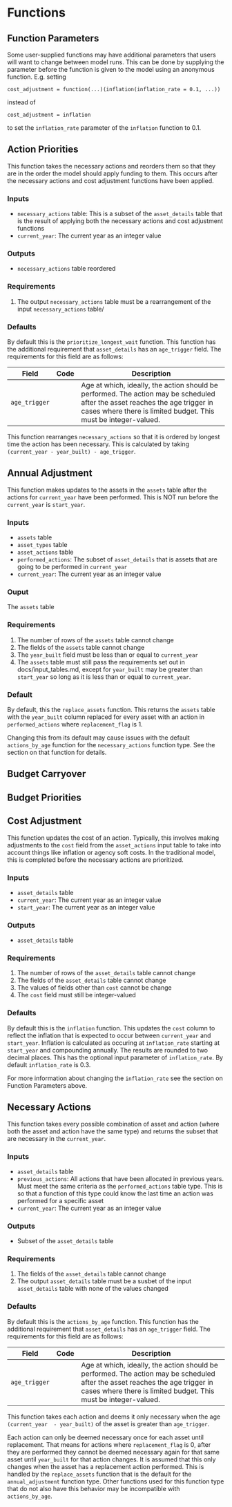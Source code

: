 # Functions


## Function Parameters

Some user-supplied functions may have additional parameters that users will want to change between model runs. This can be done by supplying the parameter before the function is given to the model using an anonymous function. E.g. setting

```
cost_adjustment = function(...)(inflation(inflation_rate = 0.1, ...))
```

instead of 

```
cost_adjustment = inflation
```

to set the `inflation_rate` parameter of the `inflation` function to 0.1.


## Action Priorities

This function takes the necessary actions and reorders them so that they are in the order the model should apply funding to them. This occurs after the necessary actions and cost adjustment functions have been applied.

### Inputs

- `necessary_actions` table: This is a subset of the `asset_details` table that is the result of applying both the necessary actions and cost adjustment functions
- `current_year`: The current year as an integer value

### Outputs

- `necessary_actions` table reordered

### Requirements

1. The output `necessary_actions` table must be a rearrangement of the input `necessary_actions` table/

### Defaults

By default this is the `prioritize_longest_wait` function. This function has the additional requirement that `asset_details` has an `age_trigger` field. The requirements for this field are as follows:

| Field | Code | Description |
| ---- | ---- | ---- |
| `age_trigger` | | Age at which, ideally, the action should be performed. The action may be scheduled after the asset reaches the age trigger in cases where there is limited budget. This must be integer-valued. |

This function rearranges `necessary_actions` so that it is ordered by longest time the action has been necessary. This is calculated by taking `(current_year - year_built) - age_trigger`.


## Annual Adjustment

This function makes updates to the assets in the `assets` table after the actions for `current_year` have been performed. This is NOT run before the `current_year` is `start_year`. 

### Inputs

- `assets` table
- `asset_types` table
- `asset_actions` table
- `performed_actions`: The subset of `asset_details` that is assets that are going to be performed in `current_year`
- `current_year`: The current year as an integer value

### Ouput

The `assets` table

### Requirements

1. The number of rows of the `assets` table cannot change
2. The fields of the `assets` table cannot change
3. The `year_built` field must be less than or equal to `current_year`
4. The `assets` table must still pass the requirements set out in docs/input_tables.md, except for `year_built` may be greater than `start_year` so long as it is less than or equal to `current_year`.

### Default

By default, this the `replace_assets` function. This returns the `assets` table with the `year_built` column replaced for every asset with an action in `performed_actions` where `replacement_flag` is 1.

Changing this from its default may cause issues with the default `actions_by_age` function for the `necessary_actions` function type. See the section on that function for details.


## Budget Carryover


## Budget Priorities


## Cost Adjustment

This function updates the cost of an action. Typically, this involves making adjustments to the `cost` field from the `asset_actions` input table to take into account things like inflation or agency soft costs. In the traditional model, this is completed before the necessary actions are prioritized.

### Inputs

- `asset_details` table
- `current_year`: The current year as an integer value
- `start_year`: The current year as an integer value

### Outputs

- `asset_details` table

### Requirements

1. The number of rows of the `asset_details` table cannot change
2. The fields of the `asset_details` table cannot change
3. The values of fields other than `cost` cannot be change
4. The `cost` field must still be integer-valued

### Defaults

By default this is the `inflation` function. This updates the `cost` column  to reflect the inflation that is expected to occur between `current_year` and `start_year`. Inflation is calculated as occuring at `inflation_rate` starting at `start_year` and compounding annually. The results are rounded to two decimal places. This has the optional input parameter of `inflation_rate`. By default `inflation_rate` is 0.3. 

For more information about changing the `inflation_rate` see the section on Function Parameters above.


## Necessary Actions

This function takes every possible combination of asset and action (where both the asset and action have the same type) and returns the subset that are necessary in the `current_year`.

### Inputs

- `asset_details` table
- `previous_actions`: All actions that have been allocated in previous years. Must meet the same criteria as the `performed_actions` table type. This is so that a function of this type could know the last time an action was performed for a specific asset
- `current_year`: The current year as an integer value

### Outputs

- Subset of the `asset_details` table

### Requirements

1. The fields of the `asset_details` table cannot change
2. The output `asset_details` table must be a susbet of the input `asset_details` table with none of the values changed

### Defaults

By default this is the `actions_by_age` function. This function has the additional requirement that `asset_details` has an `age_trigger` field. The requirements for this field are as follows:

| Field | Code | Description |
| ---- | ---- | ---- |
| `age_trigger` | | Age at which, ideally, the action should be performed. The action may be scheduled after the asset reaches the age trigger in cases where there is limited budget. This must be integer-valued. |

This function takes each action and deems it only necessary when the age `(current_year  - year_built)` of the asset is greater than `age_trigger`. 

Each action can only be deemed necessary once for each asset until replacement. That means for actions where `replacement_flag` is 0, after they are performed they cannot be deemed necessary again for that same asset until `year_built` for that action changes. It is assumed that this only changes when the asset has a replacement action performed. This is handled by the `replace_assets` function that is the default for the `annual_adjustment` function type. Other functions used for this function type that do not also have this behavior may be incompatible with `actions_by_age`.

